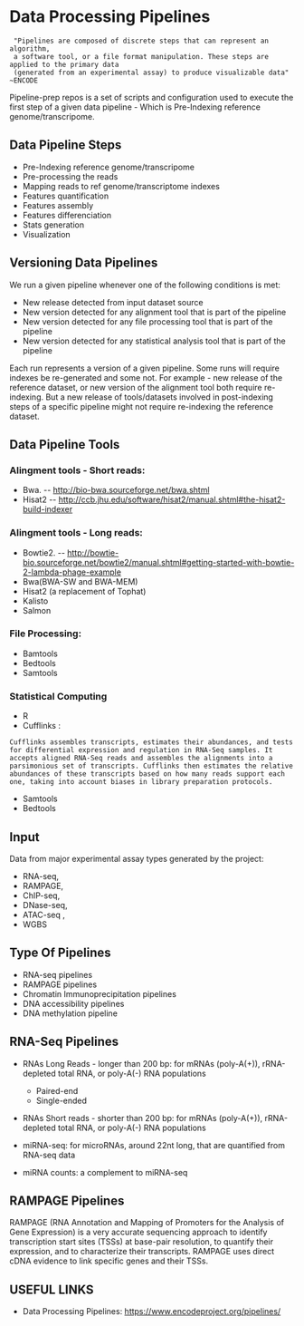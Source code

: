 
# Data Processing Pipelines

```
 "Pipelines are composed of discrete steps that can represent an algorithm, 
 a software tool, or a file format manipulation. These steps are applied to the primary data
 (generated from an experimental assay) to produce visualizable data" ~ENCODE
 ```
 Pipeline-prep repos is a set of scripts and configuration used to 
 execute the first step of a given data pipeline - Which is Pre-Indexing reference genome/transcripome.
 
 
  ## Data Pipeline Steps
  
 * Pre-Indexing reference genome/transcripome
 * Pre-processing the reads
 * Mapping reads to ref genome/transcriptome indexes
 * Features quantification
 * Features assembly
 * Features differenciation
 * Stats generation
 * Visualization
 
 ## Versioning Data Pipelines
 
 We run a given pipeline whenever one of the following conditions is met:
 
 * New release detected from input dataset source
 * New version detected for any alignment tool that is part of the pipeline 
 * New version detected for any file processing tool that is part of the pipeline
 * New version detected for any statistical analysis tool that is part of the pipeline
 
 Each run represents a version of a given pipeline. Some runs will require indexes be re-generated
 and some not. For example - new release of the reference dataset, or new version of the alignment tool
 both require re-indexing. But a new release of tools/datasets involved in post-indexing steps of a specific
 pipeline might not require re-indexing the reference dataset.
 
 
 
 ## Data Pipeline Tools
 ### Alingment tools - Short reads:
 * Bwa.    -- http://bio-bwa.sourceforge.net/bwa.shtml
 * Hisat2  -- http://ccb.jhu.edu/software/hisat2/manual.shtml#the-hisat2-build-indexer
 
 ### Alingment tools - Long reads:
 *	Bowtie2.  -- http://bowtie-bio.sourceforge.net/bowtie2/manual.shtml#getting-started-with-bowtie-2-lambda-phage-example
 *	Bwa(BWA-SW and BWA-MEM)
 *	Hisat2 (a replacement of Tophat)
 * Kalisto
 * Salmon

 ### File Processing:
 * Bamtools
 * Bedtools
 * Samtools
 
 ### Statistical Computing
 * R
 * Cufflinks : 
 ```
 Cufflinks assembles transcripts, estimates their abundances, and tests for differential expression and regulation in RNA-Seq samples. It accepts aligned RNA-Seq reads and assembles the alignments into a parsimonious set of transcripts. Cufflinks then estimates the relative abundances of these transcripts based on how many reads support each one, taking into account biases in library preparation protocols.
 ```
 * Samtools
 * Bedtools
 
 ## Input
 Data from major experimental assay types generated by the project: 
 * RNA-seq, 
 * RAMPAGE, 
 * ChIP-seq, 
 * DNase-seq, 
 * ATAC-seq ,
 * WGBS
 
 ## Type Of Pipelines
 
 * RNA-seq pipelines
 * RAMPAGE pipelines
 * Chromatin Immunoprecipitation pipelines 
 * DNA accessibility pipelines
 * DNA methylation pipeline
 
 ## RNA-Seq Pipelines
 * RNAs Long Reads - longer than 200 bp: for mRNAs (poly-A(+)), rRNA-depleted total RNA, or poly-A(-) RNA populations
     * Paired-end
     * Single-ended

 * RNAs Short reads - shorter than 200 bp: for mRNAs (poly-A(+)), rRNA-depleted total RNA, or poly-A(-) RNA populations
 * miRNA-seq: for microRNAs, around 22nt long, that are quantified from RNA-seq data
 * miRNA counts: a complement to miRNA-seq 

## RAMPAGE Pipelines

RAMPAGE (RNA Annotation and Mapping of Promoters for the Analysis of Gene Expression) is a very accurate sequencing approach to identify transcription start sites (TSSs) at base-pair resolution, to quantify their expression, and to characterize their transcripts. RAMPAGE uses direct cDNA evidence to link specific genes and their TSSs.

 ## USEFUL LINKS
 * Data Processing Pipelines: https://www.encodeproject.org/pipelines/
